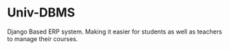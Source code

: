 # Univ-DBMS
Django Based ERP system. Making it easier for students as well as teachers to manage their courses. 


<a href = "https://github.com/Arjitc12/Univ-DBMS/blob/master/Univ/assets/Student-Registeration.gif"></a>
